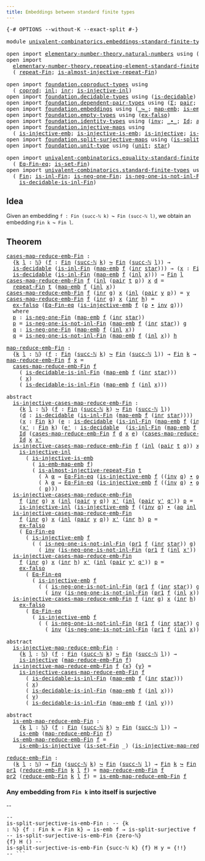 ```yaml
---
title: Embeddings between standard finite types
---
```


<pre class="Agda"><a id="66" class="Symbol">{-#</a> <a id="70" class="Keyword">OPTIONS</a> <a id="78" class="Pragma">--without-K</a> <a id="90" class="Pragma">--exact-split</a> <a id="104" class="Symbol">#-}</a>

<a id="109" class="Keyword">module</a> <a id="116" href="univalent-combinatorics.embeddings-standard-finite-types.html" class="Module">univalent-combinatorics.embeddings-standard-finite-types</a> <a id="173" class="Keyword">where</a>

<a id="180" class="Keyword">open</a> <a id="185" class="Keyword">import</a> <a id="192" href="elementary-number-theory.natural-numbers.html" class="Module">elementary-number-theory.natural-numbers</a> <a id="233" class="Keyword">using</a> <a id="239" class="Symbol">(</a><a id="240" href="elementary-number-theory.natural-numbers.html#1444" class="Datatype">ℕ</a><a id="241" class="Symbol">;</a> <a id="243" href="elementary-number-theory.natural-numbers.html#1465" class="InductiveConstructor">zero-ℕ</a><a id="249" class="Symbol">;</a> <a id="251" href="elementary-number-theory.natural-numbers.html#1478" class="InductiveConstructor">succ-ℕ</a><a id="257" class="Symbol">)</a>
<a id="259" class="Keyword">open</a> <a id="264" class="Keyword">import</a>
  <a id="273" href="elementary-number-theory.repeating-element-standard-finite-type.html" class="Module">elementary-number-theory.repeating-element-standard-finite-type</a> <a id="337" class="Keyword">using</a>
  <a id="345" class="Symbol">(</a> <a id="347" href="elementary-number-theory.repeating-element-standard-finite-type.html#721" class="Function">repeat-Fin</a><a id="357" class="Symbol">;</a> <a id="359" href="elementary-number-theory.repeating-element-standard-finite-type.html#1006" class="Function">is-almost-injective-repeat-Fin</a><a id="389" class="Symbol">)</a>

<a id="392" class="Keyword">open</a> <a id="397" class="Keyword">import</a> <a id="404" href="foundation.coproduct-types.html" class="Module">foundation.coproduct-types</a> <a id="431" class="Keyword">using</a>
  <a id="439" class="Symbol">(</a> <a id="441" href="foundation.coproduct-types.html#1168" class="Datatype">coprod</a><a id="447" class="Symbol">;</a> <a id="449" href="foundation.coproduct-types.html#1239" class="InductiveConstructor">inl</a><a id="452" class="Symbol">;</a> <a id="454" href="foundation.coproduct-types.html#1262" class="InductiveConstructor">inr</a><a id="457" class="Symbol">;</a> <a id="459" href="foundation.coproduct-types.html#2413" class="Function">is-injective-inl</a><a id="475" class="Symbol">)</a>
<a id="477" class="Keyword">open</a> <a id="482" class="Keyword">import</a> <a id="489" href="foundation.decidable-types.html" class="Module">foundation.decidable-types</a> <a id="516" class="Keyword">using</a> <a id="522" class="Symbol">(</a><a id="523" href="foundation.decidable-types.html#1905" class="Function">is-decidable</a><a id="535" class="Symbol">)</a>
<a id="537" class="Keyword">open</a> <a id="542" class="Keyword">import</a> <a id="549" href="foundation.dependent-pair-types.html" class="Module">foundation.dependent-pair-types</a> <a id="581" class="Keyword">using</a> <a id="587" class="Symbol">(</a><a id="588" href="foundation-core.dependent-pair-types.html#502" class="Record">Σ</a><a id="589" class="Symbol">;</a> <a id="591" href="foundation-core.dependent-pair-types.html#575" class="InductiveConstructor">pair</a><a id="595" class="Symbol">;</a> <a id="597" href="foundation-core.dependent-pair-types.html#592" class="Field">pr1</a><a id="600" class="Symbol">;</a> <a id="602" href="foundation-core.dependent-pair-types.html#604" class="Field">pr2</a><a id="605" class="Symbol">)</a>
<a id="607" class="Keyword">open</a> <a id="612" class="Keyword">import</a> <a id="619" href="foundation.embeddings.html" class="Module">foundation.embeddings</a> <a id="641" class="Keyword">using</a> <a id="647" class="Symbol">(</a><a id="648" href="foundation-core.embeddings.html#1062" class="Function Operator">_↪_</a><a id="651" class="Symbol">;</a> <a id="653" href="foundation-core.embeddings.html#1205" class="Function">map-emb</a><a id="660" class="Symbol">;</a> <a id="662" href="foundation-core.embeddings.html#1252" class="Function">is-emb-map-emb</a><a id="676" class="Symbol">;</a> <a id="678" href="foundation-core.embeddings.html#980" class="Function">is-emb</a><a id="684" class="Symbol">)</a>
<a id="686" class="Keyword">open</a> <a id="691" class="Keyword">import</a> <a id="698" href="foundation.empty-types.html" class="Module">foundation.empty-types</a> <a id="721" class="Keyword">using</a> <a id="727" class="Symbol">(</a><a id="728" href="foundation-core.empty-types.html#1147" class="Function">ex-falso</a><a id="736" class="Symbol">)</a>
<a id="738" class="Keyword">open</a> <a id="743" class="Keyword">import</a> <a id="750" href="foundation.identity-types.html" class="Module">foundation.identity-types</a> <a id="776" class="Keyword">using</a> <a id="782" class="Symbol">(</a><a id="783" href="foundation-core.identity-types.html#1552" class="Function">inv</a><a id="786" class="Symbol">;</a> <a id="788" href="foundation-core.identity-types.html#1239" class="Function Operator">_∙_</a><a id="791" class="Symbol">;</a> <a id="793" href="foundation-core.identity-types.html#641" class="Datatype">Id</a><a id="795" class="Symbol">;</a> <a id="797" href="foundation-core.identity-types.html#2853" class="Function">ap</a><a id="799" class="Symbol">)</a>
<a id="801" class="Keyword">open</a> <a id="806" class="Keyword">import</a> <a id="813" href="foundation.injective-maps.html" class="Module">foundation.injective-maps</a> <a id="839" class="Keyword">using</a>
  <a id="847" class="Symbol">(</a> <a id="849" href="foundation.injective-maps.html#3787" class="Function">is-injective-emb</a><a id="865" class="Symbol">;</a> <a id="867" href="foundation.injective-maps.html#3649" class="Function">is-injective-is-emb</a><a id="886" class="Symbol">;</a> <a id="888" href="foundation.injective-maps.html#1295" class="Function">is-injective</a><a id="900" class="Symbol">;</a> <a id="902" href="foundation.injective-maps.html#4595" class="Function">is-emb-is-injective</a><a id="921" class="Symbol">)</a>
<a id="923" class="Keyword">open</a> <a id="928" class="Keyword">import</a> <a id="935" href="foundation.split-surjective-maps.html" class="Module">foundation.split-surjective-maps</a> <a id="968" class="Keyword">using</a> <a id="974" class="Symbol">(</a><a id="975" href="foundation.split-surjective-maps.html#795" class="Function">is-split-surjective</a><a id="994" class="Symbol">)</a>
<a id="996" class="Keyword">open</a> <a id="1001" class="Keyword">import</a> <a id="1008" href="foundation.unit-type.html" class="Module">foundation.unit-type</a> <a id="1029" class="Keyword">using</a> <a id="1035" class="Symbol">(</a><a id="1036" href="foundation.unit-type.html#975" class="Datatype">unit</a><a id="1040" class="Symbol">;</a> <a id="1042" href="foundation.unit-type.html#999" class="InductiveConstructor">star</a><a id="1046" class="Symbol">)</a>

<a id="1049" class="Keyword">open</a> <a id="1054" class="Keyword">import</a> <a id="1061" href="univalent-combinatorics.equality-standard-finite-types.html" class="Module">univalent-combinatorics.equality-standard-finite-types</a> <a id="1116" class="Keyword">using</a>
  <a id="1124" class="Symbol">(</a> <a id="1126" href="univalent-combinatorics.equality-standard-finite-types.html#2167" class="Function">Eq-Fin-eq</a><a id="1135" class="Symbol">;</a> <a id="1137" href="univalent-combinatorics.equality-standard-finite-types.html#3536" class="Function">is-set-Fin</a><a id="1147" class="Symbol">)</a>
<a id="1149" class="Keyword">open</a> <a id="1154" class="Keyword">import</a> <a id="1161" href="univalent-combinatorics.standard-finite-types.html" class="Module">univalent-combinatorics.standard-finite-types</a> <a id="1207" class="Keyword">using</a>
  <a id="1215" class="Symbol">(</a> <a id="1217" href="univalent-combinatorics.standard-finite-types.html#2085" class="Function">Fin</a><a id="1220" class="Symbol">;</a> <a id="1222" href="univalent-combinatorics.standard-finite-types.html#2622" class="Function">is-inl-Fin</a><a id="1232" class="Symbol">;</a> <a id="1234" href="univalent-combinatorics.standard-finite-types.html#2416" class="Function">is-neg-one-Fin</a><a id="1248" class="Symbol">;</a> <a id="1250" href="univalent-combinatorics.standard-finite-types.html#2722" class="Function">is-neg-one-is-not-inl-Fin</a><a id="1275" class="Symbol">;</a>
    <a id="1281" href="univalent-combinatorics.standard-finite-types.html#3332" class="Function">is-decidable-is-inl-Fin</a><a id="1304" class="Symbol">)</a>
</pre>
## Idea

Given an embedding `f : Fin (succ-ℕ k) ↪ Fin (succ-ℕ l)`, we obtain an embedding `Fin k ↪ Fin l`.

## Theorem

<pre class="Agda"><a id="cases-map-reduce-emb-Fin"></a><a id="1439" href="univalent-combinatorics.embeddings-standard-finite-types.html#1439" class="Function">cases-map-reduce-emb-Fin</a> <a id="1464" class="Symbol">:</a>
  <a id="1468" class="Symbol">{</a><a id="1469" href="univalent-combinatorics.embeddings-standard-finite-types.html#1469" class="Bound">k</a> <a id="1471" href="univalent-combinatorics.embeddings-standard-finite-types.html#1471" class="Bound">l</a> <a id="1473" class="Symbol">:</a> <a id="1475" href="elementary-number-theory.natural-numbers.html#1444" class="Datatype">ℕ</a><a id="1476" class="Symbol">}</a> <a id="1478" class="Symbol">(</a><a id="1479" href="univalent-combinatorics.embeddings-standard-finite-types.html#1479" class="Bound">f</a> <a id="1481" class="Symbol">:</a> <a id="1483" href="univalent-combinatorics.standard-finite-types.html#2085" class="Function">Fin</a> <a id="1487" class="Symbol">(</a><a id="1488" href="elementary-number-theory.natural-numbers.html#1478" class="InductiveConstructor">succ-ℕ</a> <a id="1495" href="univalent-combinatorics.embeddings-standard-finite-types.html#1469" class="Bound">k</a><a id="1496" class="Symbol">)</a> <a id="1498" href="foundation-core.embeddings.html#1062" class="Function Operator">↪</a> <a id="1500" href="univalent-combinatorics.standard-finite-types.html#2085" class="Function">Fin</a> <a id="1504" class="Symbol">(</a><a id="1505" href="elementary-number-theory.natural-numbers.html#1478" class="InductiveConstructor">succ-ℕ</a> <a id="1512" href="univalent-combinatorics.embeddings-standard-finite-types.html#1471" class="Bound">l</a><a id="1513" class="Symbol">))</a> <a id="1516" class="Symbol">→</a>
  <a id="1520" href="foundation.decidable-types.html#1905" class="Function">is-decidable</a> <a id="1533" class="Symbol">(</a><a id="1534" href="univalent-combinatorics.standard-finite-types.html#2622" class="Function">is-inl-Fin</a> <a id="1545" class="Symbol">(</a><a id="1546" href="foundation-core.embeddings.html#1205" class="Function">map-emb</a> <a id="1554" href="univalent-combinatorics.embeddings-standard-finite-types.html#1479" class="Bound">f</a> <a id="1556" class="Symbol">(</a><a id="1557" href="foundation.coproduct-types.html#1262" class="InductiveConstructor">inr</a> <a id="1561" href="foundation.unit-type.html#999" class="InductiveConstructor">star</a><a id="1565" class="Symbol">)))</a> <a id="1569" class="Symbol">→</a> <a id="1571" class="Symbol">(</a><a id="1572" href="univalent-combinatorics.embeddings-standard-finite-types.html#1572" class="Bound">x</a> <a id="1574" class="Symbol">:</a> <a id="1576" href="univalent-combinatorics.standard-finite-types.html#2085" class="Function">Fin</a> <a id="1580" href="univalent-combinatorics.embeddings-standard-finite-types.html#1469" class="Bound">k</a><a id="1581" class="Symbol">)</a> <a id="1583" class="Symbol">→</a>
  <a id="1587" href="foundation.decidable-types.html#1905" class="Function">is-decidable</a> <a id="1600" class="Symbol">(</a><a id="1601" href="univalent-combinatorics.standard-finite-types.html#2622" class="Function">is-inl-Fin</a> <a id="1612" class="Symbol">(</a><a id="1613" href="foundation-core.embeddings.html#1205" class="Function">map-emb</a> <a id="1621" href="univalent-combinatorics.embeddings-standard-finite-types.html#1479" class="Bound">f</a> <a id="1623" class="Symbol">(</a><a id="1624" href="foundation.coproduct-types.html#1239" class="InductiveConstructor">inl</a> <a id="1628" href="univalent-combinatorics.embeddings-standard-finite-types.html#1572" class="Bound">x</a><a id="1629" class="Symbol">)))</a> <a id="1633" class="Symbol">→</a> <a id="1635" href="univalent-combinatorics.standard-finite-types.html#2085" class="Function">Fin</a> <a id="1639" href="univalent-combinatorics.embeddings-standard-finite-types.html#1471" class="Bound">l</a>
<a id="1641" href="univalent-combinatorics.embeddings-standard-finite-types.html#1439" class="Function">cases-map-reduce-emb-Fin</a> <a id="1666" href="univalent-combinatorics.embeddings-standard-finite-types.html#1666" class="Bound">f</a> <a id="1668" class="Symbol">(</a><a id="1669" href="foundation.coproduct-types.html#1239" class="InductiveConstructor">inl</a> <a id="1673" class="Symbol">(</a><a id="1674" href="foundation-core.dependent-pair-types.html#575" class="InductiveConstructor">pair</a> <a id="1679" href="univalent-combinatorics.embeddings-standard-finite-types.html#1679" class="Bound">t</a> <a id="1681" href="univalent-combinatorics.embeddings-standard-finite-types.html#1681" class="Bound">p</a><a id="1682" class="Symbol">))</a> <a id="1685" href="univalent-combinatorics.embeddings-standard-finite-types.html#1685" class="Bound">x</a> <a id="1687" href="univalent-combinatorics.embeddings-standard-finite-types.html#1687" class="Bound">d</a> <a id="1689" class="Symbol">=</a>
  <a id="1693" href="elementary-number-theory.repeating-element-standard-finite-type.html#721" class="Function">repeat-Fin</a> <a id="1704" href="univalent-combinatorics.embeddings-standard-finite-types.html#1679" class="Bound">t</a> <a id="1706" class="Symbol">(</a><a id="1707" href="foundation-core.embeddings.html#1205" class="Function">map-emb</a> <a id="1715" href="univalent-combinatorics.embeddings-standard-finite-types.html#1666" class="Bound">f</a> <a id="1717" class="Symbol">(</a><a id="1718" href="foundation.coproduct-types.html#1239" class="InductiveConstructor">inl</a> <a id="1722" href="univalent-combinatorics.embeddings-standard-finite-types.html#1685" class="Bound">x</a><a id="1723" class="Symbol">))</a>
<a id="1726" href="univalent-combinatorics.embeddings-standard-finite-types.html#1439" class="Function">cases-map-reduce-emb-Fin</a> <a id="1751" href="univalent-combinatorics.embeddings-standard-finite-types.html#1751" class="Bound">f</a> <a id="1753" class="Symbol">(</a><a id="1754" href="foundation.coproduct-types.html#1262" class="InductiveConstructor">inr</a> <a id="1758" href="univalent-combinatorics.embeddings-standard-finite-types.html#1758" class="Bound">g</a><a id="1759" class="Symbol">)</a> <a id="1761" href="univalent-combinatorics.embeddings-standard-finite-types.html#1761" class="Bound">x</a> <a id="1763" class="Symbol">(</a><a id="1764" href="foundation.coproduct-types.html#1239" class="InductiveConstructor">inl</a> <a id="1768" class="Symbol">(</a><a id="1769" href="foundation-core.dependent-pair-types.html#575" class="InductiveConstructor">pair</a> <a id="1774" href="univalent-combinatorics.embeddings-standard-finite-types.html#1774" class="Bound">y</a> <a id="1776" href="univalent-combinatorics.embeddings-standard-finite-types.html#1776" class="Bound">p</a><a id="1777" class="Symbol">))</a> <a id="1780" class="Symbol">=</a> <a id="1782" href="univalent-combinatorics.embeddings-standard-finite-types.html#1774" class="Bound">y</a>
<a id="1784" href="univalent-combinatorics.embeddings-standard-finite-types.html#1439" class="Function">cases-map-reduce-emb-Fin</a> <a id="1809" href="univalent-combinatorics.embeddings-standard-finite-types.html#1809" class="Bound">f</a> <a id="1811" class="Symbol">(</a><a id="1812" href="foundation.coproduct-types.html#1262" class="InductiveConstructor">inr</a> <a id="1816" href="univalent-combinatorics.embeddings-standard-finite-types.html#1816" class="Bound">g</a><a id="1817" class="Symbol">)</a> <a id="1819" href="univalent-combinatorics.embeddings-standard-finite-types.html#1819" class="Bound">x</a> <a id="1821" class="Symbol">(</a><a id="1822" href="foundation.coproduct-types.html#1262" class="InductiveConstructor">inr</a> <a id="1826" href="univalent-combinatorics.embeddings-standard-finite-types.html#1826" class="Bound">h</a><a id="1827" class="Symbol">)</a> <a id="1829" class="Symbol">=</a>
  <a id="1833" href="foundation-core.empty-types.html#1147" class="Function">ex-falso</a> <a id="1842" class="Symbol">(</a><a id="1843" href="univalent-combinatorics.equality-standard-finite-types.html#2167" class="Function">Eq-Fin-eq</a> <a id="1853" class="Symbol">(</a><a id="1854" href="foundation.injective-maps.html#3787" class="Function">is-injective-emb</a> <a id="1871" href="univalent-combinatorics.embeddings-standard-finite-types.html#1809" class="Bound">f</a> <a id="1873" class="Symbol">(</a><a id="1874" href="univalent-combinatorics.embeddings-standard-finite-types.html#1897" class="Function">p</a> <a id="1876" href="foundation-core.identity-types.html#1239" class="Function Operator">∙</a> <a id="1878" href="foundation-core.identity-types.html#1552" class="Function">inv</a> <a id="1882" href="univalent-combinatorics.embeddings-standard-finite-types.html#1998" class="Function">q</a><a id="1883" class="Symbol">)))</a>
  <a id="1889" class="Keyword">where</a>
  <a id="1897" href="univalent-combinatorics.embeddings-standard-finite-types.html#1897" class="Function">p</a> <a id="1899" class="Symbol">:</a> <a id="1901" href="univalent-combinatorics.standard-finite-types.html#2416" class="Function">is-neg-one-Fin</a> <a id="1916" class="Symbol">(</a><a id="1917" href="foundation-core.embeddings.html#1205" class="Function">map-emb</a> <a id="1925" href="univalent-combinatorics.embeddings-standard-finite-types.html#1809" class="Bound">f</a> <a id="1927" class="Symbol">(</a><a id="1928" href="foundation.coproduct-types.html#1262" class="InductiveConstructor">inr</a> <a id="1932" href="foundation.unit-type.html#999" class="InductiveConstructor">star</a><a id="1936" class="Symbol">))</a>
  <a id="1941" href="univalent-combinatorics.embeddings-standard-finite-types.html#1897" class="Function">p</a> <a id="1943" class="Symbol">=</a> <a id="1945" href="univalent-combinatorics.standard-finite-types.html#2722" class="Function">is-neg-one-is-not-inl-Fin</a> <a id="1971" class="Symbol">(</a><a id="1972" href="foundation-core.embeddings.html#1205" class="Function">map-emb</a> <a id="1980" href="univalent-combinatorics.embeddings-standard-finite-types.html#1809" class="Bound">f</a> <a id="1982" class="Symbol">(</a><a id="1983" href="foundation.coproduct-types.html#1262" class="InductiveConstructor">inr</a> <a id="1987" href="foundation.unit-type.html#999" class="InductiveConstructor">star</a><a id="1991" class="Symbol">))</a> <a id="1994" href="univalent-combinatorics.embeddings-standard-finite-types.html#1816" class="Bound">g</a>
  <a id="1998" href="univalent-combinatorics.embeddings-standard-finite-types.html#1998" class="Function">q</a> <a id="2000" class="Symbol">:</a> <a id="2002" href="univalent-combinatorics.standard-finite-types.html#2416" class="Function">is-neg-one-Fin</a> <a id="2017" class="Symbol">(</a><a id="2018" href="foundation-core.embeddings.html#1205" class="Function">map-emb</a> <a id="2026" href="univalent-combinatorics.embeddings-standard-finite-types.html#1809" class="Bound">f</a> <a id="2028" class="Symbol">(</a><a id="2029" href="foundation.coproduct-types.html#1239" class="InductiveConstructor">inl</a> <a id="2033" href="univalent-combinatorics.embeddings-standard-finite-types.html#1819" class="Bound">x</a><a id="2034" class="Symbol">))</a>
  <a id="2039" href="univalent-combinatorics.embeddings-standard-finite-types.html#1998" class="Function">q</a> <a id="2041" class="Symbol">=</a> <a id="2043" href="univalent-combinatorics.standard-finite-types.html#2722" class="Function">is-neg-one-is-not-inl-Fin</a> <a id="2069" class="Symbol">(</a><a id="2070" href="foundation-core.embeddings.html#1205" class="Function">map-emb</a> <a id="2078" href="univalent-combinatorics.embeddings-standard-finite-types.html#1809" class="Bound">f</a> <a id="2080" class="Symbol">(</a><a id="2081" href="foundation.coproduct-types.html#1239" class="InductiveConstructor">inl</a> <a id="2085" href="univalent-combinatorics.embeddings-standard-finite-types.html#1819" class="Bound">x</a><a id="2086" class="Symbol">))</a> <a id="2089" href="univalent-combinatorics.embeddings-standard-finite-types.html#1826" class="Bound">h</a>

<a id="map-reduce-emb-Fin"></a><a id="2092" href="univalent-combinatorics.embeddings-standard-finite-types.html#2092" class="Function">map-reduce-emb-Fin</a> <a id="2111" class="Symbol">:</a>
  <a id="2115" class="Symbol">{</a><a id="2116" href="univalent-combinatorics.embeddings-standard-finite-types.html#2116" class="Bound">k</a> <a id="2118" href="univalent-combinatorics.embeddings-standard-finite-types.html#2118" class="Bound">l</a> <a id="2120" class="Symbol">:</a> <a id="2122" href="elementary-number-theory.natural-numbers.html#1444" class="Datatype">ℕ</a><a id="2123" class="Symbol">}</a> <a id="2125" class="Symbol">(</a><a id="2126" href="univalent-combinatorics.embeddings-standard-finite-types.html#2126" class="Bound">f</a> <a id="2128" class="Symbol">:</a> <a id="2130" href="univalent-combinatorics.standard-finite-types.html#2085" class="Function">Fin</a> <a id="2134" class="Symbol">(</a><a id="2135" href="elementary-number-theory.natural-numbers.html#1478" class="InductiveConstructor">succ-ℕ</a> <a id="2142" href="univalent-combinatorics.embeddings-standard-finite-types.html#2116" class="Bound">k</a><a id="2143" class="Symbol">)</a> <a id="2145" href="foundation-core.embeddings.html#1062" class="Function Operator">↪</a> <a id="2147" href="univalent-combinatorics.standard-finite-types.html#2085" class="Function">Fin</a> <a id="2151" class="Symbol">(</a><a id="2152" href="elementary-number-theory.natural-numbers.html#1478" class="InductiveConstructor">succ-ℕ</a> <a id="2159" href="univalent-combinatorics.embeddings-standard-finite-types.html#2118" class="Bound">l</a><a id="2160" class="Symbol">))</a> <a id="2163" class="Symbol">→</a> <a id="2165" href="univalent-combinatorics.standard-finite-types.html#2085" class="Function">Fin</a> <a id="2169" href="univalent-combinatorics.embeddings-standard-finite-types.html#2116" class="Bound">k</a> <a id="2171" class="Symbol">→</a> <a id="2173" href="univalent-combinatorics.standard-finite-types.html#2085" class="Function">Fin</a> <a id="2177" href="univalent-combinatorics.embeddings-standard-finite-types.html#2118" class="Bound">l</a>
<a id="2179" href="univalent-combinatorics.embeddings-standard-finite-types.html#2092" class="Function">map-reduce-emb-Fin</a> <a id="2198" href="univalent-combinatorics.embeddings-standard-finite-types.html#2198" class="Bound">f</a> <a id="2200" href="univalent-combinatorics.embeddings-standard-finite-types.html#2200" class="Bound">x</a> <a id="2202" class="Symbol">=</a>
  <a id="2206" href="univalent-combinatorics.embeddings-standard-finite-types.html#1439" class="Function">cases-map-reduce-emb-Fin</a> <a id="2231" href="univalent-combinatorics.embeddings-standard-finite-types.html#2198" class="Bound">f</a>
    <a id="2237" class="Symbol">(</a> <a id="2239" href="univalent-combinatorics.standard-finite-types.html#3332" class="Function">is-decidable-is-inl-Fin</a> <a id="2263" class="Symbol">(</a><a id="2264" href="foundation-core.embeddings.html#1205" class="Function">map-emb</a> <a id="2272" href="univalent-combinatorics.embeddings-standard-finite-types.html#2198" class="Bound">f</a> <a id="2274" class="Symbol">(</a><a id="2275" href="foundation.coproduct-types.html#1262" class="InductiveConstructor">inr</a> <a id="2279" href="foundation.unit-type.html#999" class="InductiveConstructor">star</a><a id="2283" class="Symbol">)))</a>
    <a id="2291" class="Symbol">(</a> <a id="2293" href="univalent-combinatorics.embeddings-standard-finite-types.html#2200" class="Bound">x</a><a id="2294" class="Symbol">)</a>
    <a id="2300" class="Symbol">(</a> <a id="2302" href="univalent-combinatorics.standard-finite-types.html#3332" class="Function">is-decidable-is-inl-Fin</a> <a id="2326" class="Symbol">(</a><a id="2327" href="foundation-core.embeddings.html#1205" class="Function">map-emb</a> <a id="2335" href="univalent-combinatorics.embeddings-standard-finite-types.html#2198" class="Bound">f</a> <a id="2337" class="Symbol">(</a><a id="2338" href="foundation.coproduct-types.html#1239" class="InductiveConstructor">inl</a> <a id="2342" href="univalent-combinatorics.embeddings-standard-finite-types.html#2200" class="Bound">x</a><a id="2343" class="Symbol">)))</a>

<a id="2348" class="Keyword">abstract</a>
  <a id="is-injective-cases-map-reduce-emb-Fin"></a><a id="2359" href="univalent-combinatorics.embeddings-standard-finite-types.html#2359" class="Function">is-injective-cases-map-reduce-emb-Fin</a> <a id="2397" class="Symbol">:</a>
    <a id="2403" class="Symbol">{</a><a id="2404" href="univalent-combinatorics.embeddings-standard-finite-types.html#2404" class="Bound">k</a> <a id="2406" href="univalent-combinatorics.embeddings-standard-finite-types.html#2406" class="Bound">l</a> <a id="2408" class="Symbol">:</a> <a id="2410" href="elementary-number-theory.natural-numbers.html#1444" class="Datatype">ℕ</a><a id="2411" class="Symbol">}</a> <a id="2413" class="Symbol">(</a><a id="2414" href="univalent-combinatorics.embeddings-standard-finite-types.html#2414" class="Bound">f</a> <a id="2416" class="Symbol">:</a> <a id="2418" href="univalent-combinatorics.standard-finite-types.html#2085" class="Function">Fin</a> <a id="2422" class="Symbol">(</a><a id="2423" href="elementary-number-theory.natural-numbers.html#1478" class="InductiveConstructor">succ-ℕ</a> <a id="2430" href="univalent-combinatorics.embeddings-standard-finite-types.html#2404" class="Bound">k</a><a id="2431" class="Symbol">)</a> <a id="2433" href="foundation-core.embeddings.html#1062" class="Function Operator">↪</a> <a id="2435" href="univalent-combinatorics.standard-finite-types.html#2085" class="Function">Fin</a> <a id="2439" class="Symbol">(</a><a id="2440" href="elementary-number-theory.natural-numbers.html#1478" class="InductiveConstructor">succ-ℕ</a> <a id="2447" href="univalent-combinatorics.embeddings-standard-finite-types.html#2406" class="Bound">l</a><a id="2448" class="Symbol">))</a>
    <a id="2455" class="Symbol">(</a><a id="2456" href="univalent-combinatorics.embeddings-standard-finite-types.html#2456" class="Bound">d</a> <a id="2458" class="Symbol">:</a> <a id="2460" href="foundation.decidable-types.html#1905" class="Function">is-decidable</a> <a id="2473" class="Symbol">(</a><a id="2474" href="univalent-combinatorics.standard-finite-types.html#2622" class="Function">is-inl-Fin</a> <a id="2485" class="Symbol">(</a><a id="2486" href="foundation-core.embeddings.html#1205" class="Function">map-emb</a> <a id="2494" href="univalent-combinatorics.embeddings-standard-finite-types.html#2414" class="Bound">f</a> <a id="2496" class="Symbol">(</a><a id="2497" href="foundation.coproduct-types.html#1262" class="InductiveConstructor">inr</a> <a id="2501" href="foundation.unit-type.html#999" class="InductiveConstructor">star</a><a id="2505" class="Symbol">))))</a>
    <a id="2514" class="Symbol">(</a><a id="2515" href="univalent-combinatorics.embeddings-standard-finite-types.html#2515" class="Bound">x</a> <a id="2517" class="Symbol">:</a> <a id="2519" href="univalent-combinatorics.standard-finite-types.html#2085" class="Function">Fin</a> <a id="2523" href="univalent-combinatorics.embeddings-standard-finite-types.html#2404" class="Bound">k</a><a id="2524" class="Symbol">)</a> <a id="2526" class="Symbol">(</a><a id="2527" href="univalent-combinatorics.embeddings-standard-finite-types.html#2527" class="Bound">e</a> <a id="2529" class="Symbol">:</a> <a id="2531" href="foundation.decidable-types.html#1905" class="Function">is-decidable</a> <a id="2544" class="Symbol">(</a><a id="2545" href="univalent-combinatorics.standard-finite-types.html#2622" class="Function">is-inl-Fin</a> <a id="2556" class="Symbol">(</a><a id="2557" href="foundation-core.embeddings.html#1205" class="Function">map-emb</a> <a id="2565" href="univalent-combinatorics.embeddings-standard-finite-types.html#2414" class="Bound">f</a> <a id="2567" class="Symbol">(</a><a id="2568" href="foundation.coproduct-types.html#1239" class="InductiveConstructor">inl</a> <a id="2572" href="univalent-combinatorics.embeddings-standard-finite-types.html#2515" class="Bound">x</a><a id="2573" class="Symbol">))))</a>
    <a id="2582" class="Symbol">(</a><a id="2583" href="univalent-combinatorics.embeddings-standard-finite-types.html#2583" class="Bound">x&#39;</a> <a id="2586" class="Symbol">:</a> <a id="2588" href="univalent-combinatorics.standard-finite-types.html#2085" class="Function">Fin</a> <a id="2592" href="univalent-combinatorics.embeddings-standard-finite-types.html#2404" class="Bound">k</a><a id="2593" class="Symbol">)</a> <a id="2595" class="Symbol">(</a><a id="2596" href="univalent-combinatorics.embeddings-standard-finite-types.html#2596" class="Bound">e&#39;</a> <a id="2599" class="Symbol">:</a> <a id="2601" href="foundation.decidable-types.html#1905" class="Function">is-decidable</a>  <a id="2615" class="Symbol">(</a><a id="2616" href="univalent-combinatorics.standard-finite-types.html#2622" class="Function">is-inl-Fin</a> <a id="2627" class="Symbol">(</a><a id="2628" href="foundation-core.embeddings.html#1205" class="Function">map-emb</a> <a id="2636" href="univalent-combinatorics.embeddings-standard-finite-types.html#2414" class="Bound">f</a> <a id="2638" class="Symbol">(</a><a id="2639" href="foundation.coproduct-types.html#1239" class="InductiveConstructor">inl</a> <a id="2643" href="univalent-combinatorics.embeddings-standard-finite-types.html#2583" class="Bound">x&#39;</a><a id="2645" class="Symbol">))))</a> <a id="2650" class="Symbol">→</a>
    <a id="2656" href="foundation-core.identity-types.html#641" class="Datatype">Id</a> <a id="2659" class="Symbol">(</a><a id="2660" href="univalent-combinatorics.embeddings-standard-finite-types.html#1439" class="Function">cases-map-reduce-emb-Fin</a> <a id="2685" href="univalent-combinatorics.embeddings-standard-finite-types.html#2414" class="Bound">f</a> <a id="2687" href="univalent-combinatorics.embeddings-standard-finite-types.html#2456" class="Bound">d</a> <a id="2689" href="univalent-combinatorics.embeddings-standard-finite-types.html#2515" class="Bound">x</a> <a id="2691" href="univalent-combinatorics.embeddings-standard-finite-types.html#2527" class="Bound">e</a><a id="2692" class="Symbol">)</a> <a id="2694" class="Symbol">(</a><a id="2695" href="univalent-combinatorics.embeddings-standard-finite-types.html#1439" class="Function">cases-map-reduce-emb-Fin</a> <a id="2720" href="univalent-combinatorics.embeddings-standard-finite-types.html#2414" class="Bound">f</a> <a id="2722" href="univalent-combinatorics.embeddings-standard-finite-types.html#2456" class="Bound">d</a> <a id="2724" href="univalent-combinatorics.embeddings-standard-finite-types.html#2583" class="Bound">x&#39;</a> <a id="2727" href="univalent-combinatorics.embeddings-standard-finite-types.html#2596" class="Bound">e&#39;</a><a id="2729" class="Symbol">)</a> <a id="2731" class="Symbol">→</a>
    <a id="2737" href="foundation-core.identity-types.html#641" class="Datatype">Id</a> <a id="2740" href="univalent-combinatorics.embeddings-standard-finite-types.html#2515" class="Bound">x</a> <a id="2742" href="univalent-combinatorics.embeddings-standard-finite-types.html#2583" class="Bound">x&#39;</a>
  <a id="2747" href="univalent-combinatorics.embeddings-standard-finite-types.html#2359" class="Function">is-injective-cases-map-reduce-emb-Fin</a> <a id="2785" href="univalent-combinatorics.embeddings-standard-finite-types.html#2785" class="Bound">f</a> <a id="2787" class="Symbol">(</a><a id="2788" href="foundation.coproduct-types.html#1239" class="InductiveConstructor">inl</a> <a id="2792" class="Symbol">(</a><a id="2793" href="foundation-core.dependent-pair-types.html#575" class="InductiveConstructor">pair</a> <a id="2798" href="univalent-combinatorics.embeddings-standard-finite-types.html#2798" class="Bound">t</a> <a id="2800" href="univalent-combinatorics.embeddings-standard-finite-types.html#2800" class="Bound">q</a><a id="2801" class="Symbol">))</a> <a id="2804" href="univalent-combinatorics.embeddings-standard-finite-types.html#2804" class="Bound">x</a> <a id="2806" href="univalent-combinatorics.embeddings-standard-finite-types.html#2806" class="Bound">e</a> <a id="2808" href="univalent-combinatorics.embeddings-standard-finite-types.html#2808" class="Bound">x&#39;</a> <a id="2811" href="univalent-combinatorics.embeddings-standard-finite-types.html#2811" class="Bound">e&#39;</a> <a id="2814" href="univalent-combinatorics.embeddings-standard-finite-types.html#2814" class="Bound">p</a> <a id="2816" class="Symbol">=</a>
    <a id="2822" href="foundation.coproduct-types.html#2413" class="Function">is-injective-inl</a>
      <a id="2845" class="Symbol">(</a> <a id="2847" href="foundation.injective-maps.html#3649" class="Function">is-injective-is-emb</a>
        <a id="2875" class="Symbol">(</a> <a id="2877" href="foundation-core.embeddings.html#1252" class="Function">is-emb-map-emb</a> <a id="2892" href="univalent-combinatorics.embeddings-standard-finite-types.html#2785" class="Bound">f</a><a id="2893" class="Symbol">)</a>
        <a id="2903" class="Symbol">(</a> <a id="2905" href="elementary-number-theory.repeating-element-standard-finite-type.html#1006" class="Function">is-almost-injective-repeat-Fin</a> <a id="2936" href="univalent-combinatorics.embeddings-standard-finite-types.html#2798" class="Bound">t</a>
          <a id="2948" class="Symbol">(</a> <a id="2950" class="Symbol">λ</a> <a id="2952" href="univalent-combinatorics.embeddings-standard-finite-types.html#2952" class="Bound">α</a> <a id="2954" class="Symbol">→</a> <a id="2956" href="univalent-combinatorics.equality-standard-finite-types.html#2167" class="Function">Eq-Fin-eq</a> <a id="2966" class="Symbol">(</a><a id="2967" href="foundation.injective-maps.html#3787" class="Function">is-injective-emb</a> <a id="2984" href="univalent-combinatorics.embeddings-standard-finite-types.html#2785" class="Bound">f</a> <a id="2986" class="Symbol">((</a><a id="2988" href="foundation-core.identity-types.html#1552" class="Function">inv</a> <a id="2992" href="univalent-combinatorics.embeddings-standard-finite-types.html#2800" class="Bound">q</a><a id="2993" class="Symbol">)</a> <a id="2995" href="foundation-core.identity-types.html#1239" class="Function Operator">∙</a> <a id="2997" href="univalent-combinatorics.embeddings-standard-finite-types.html#2952" class="Bound">α</a><a id="2998" class="Symbol">)))</a>
          <a id="3012" class="Symbol">(</a> <a id="3014" class="Symbol">λ</a> <a id="3016" href="univalent-combinatorics.embeddings-standard-finite-types.html#3016" class="Bound">α</a> <a id="3018" class="Symbol">→</a> <a id="3020" href="univalent-combinatorics.equality-standard-finite-types.html#2167" class="Function">Eq-Fin-eq</a> <a id="3030" class="Symbol">(</a><a id="3031" href="foundation.injective-maps.html#3787" class="Function">is-injective-emb</a> <a id="3048" href="univalent-combinatorics.embeddings-standard-finite-types.html#2785" class="Bound">f</a> <a id="3050" class="Symbol">((</a><a id="3052" href="foundation-core.identity-types.html#1552" class="Function">inv</a> <a id="3056" href="univalent-combinatorics.embeddings-standard-finite-types.html#2800" class="Bound">q</a><a id="3057" class="Symbol">)</a> <a id="3059" href="foundation-core.identity-types.html#1239" class="Function Operator">∙</a> <a id="3061" href="univalent-combinatorics.embeddings-standard-finite-types.html#3016" class="Bound">α</a><a id="3062" class="Symbol">)))</a>
          <a id="3076" class="Symbol">(</a> <a id="3078" href="univalent-combinatorics.embeddings-standard-finite-types.html#2814" class="Bound">p</a><a id="3079" class="Symbol">)))</a>
  <a id="3085" href="univalent-combinatorics.embeddings-standard-finite-types.html#2359" class="Function">is-injective-cases-map-reduce-emb-Fin</a>
    <a id="3127" href="univalent-combinatorics.embeddings-standard-finite-types.html#3127" class="Bound">f</a> <a id="3129" class="Symbol">(</a><a id="3130" href="foundation.coproduct-types.html#1262" class="InductiveConstructor">inr</a> <a id="3134" href="univalent-combinatorics.embeddings-standard-finite-types.html#3134" class="Bound">g</a><a id="3135" class="Symbol">)</a> <a id="3137" href="univalent-combinatorics.embeddings-standard-finite-types.html#3137" class="Bound">x</a> <a id="3139" class="Symbol">(</a><a id="3140" href="foundation.coproduct-types.html#1239" class="InductiveConstructor">inl</a> <a id="3144" class="Symbol">(</a><a id="3145" href="foundation-core.dependent-pair-types.html#575" class="InductiveConstructor">pair</a> <a id="3150" href="univalent-combinatorics.embeddings-standard-finite-types.html#3150" class="Bound">y</a> <a id="3152" href="univalent-combinatorics.embeddings-standard-finite-types.html#3152" class="Bound">q</a><a id="3153" class="Symbol">))</a> <a id="3156" href="univalent-combinatorics.embeddings-standard-finite-types.html#3156" class="Bound">x&#39;</a> <a id="3159" class="Symbol">(</a><a id="3160" href="foundation.coproduct-types.html#1239" class="InductiveConstructor">inl</a> <a id="3164" class="Symbol">(</a><a id="3165" href="foundation-core.dependent-pair-types.html#575" class="InductiveConstructor">pair</a> <a id="3170" href="univalent-combinatorics.embeddings-standard-finite-types.html#3170" class="Bound">y&#39;</a> <a id="3173" href="univalent-combinatorics.embeddings-standard-finite-types.html#3173" class="Bound">q&#39;</a><a id="3175" class="Symbol">))</a> <a id="3178" href="univalent-combinatorics.embeddings-standard-finite-types.html#3178" class="Bound">p</a> <a id="3180" class="Symbol">=</a>
    <a id="3186" href="foundation.coproduct-types.html#2413" class="Function">is-injective-inl</a> <a id="3203" class="Symbol">(</a><a id="3204" href="foundation.injective-maps.html#3787" class="Function">is-injective-emb</a> <a id="3221" href="univalent-combinatorics.embeddings-standard-finite-types.html#3127" class="Bound">f</a> <a id="3223" class="Symbol">((</a><a id="3225" href="foundation-core.identity-types.html#1552" class="Function">inv</a> <a id="3229" href="univalent-combinatorics.embeddings-standard-finite-types.html#3152" class="Bound">q</a><a id="3230" class="Symbol">)</a> <a id="3232" href="foundation-core.identity-types.html#1239" class="Function Operator">∙</a> <a id="3234" class="Symbol">(</a><a id="3235" href="foundation-core.identity-types.html#2853" class="Function">ap</a> <a id="3238" href="foundation.coproduct-types.html#1239" class="InductiveConstructor">inl</a> <a id="3242" href="univalent-combinatorics.embeddings-standard-finite-types.html#3178" class="Bound">p</a> <a id="3244" href="foundation-core.identity-types.html#1239" class="Function Operator">∙</a> <a id="3246" href="univalent-combinatorics.embeddings-standard-finite-types.html#3173" class="Bound">q&#39;</a><a id="3248" class="Symbol">)))</a>
  <a id="3254" href="univalent-combinatorics.embeddings-standard-finite-types.html#2359" class="Function">is-injective-cases-map-reduce-emb-Fin</a>
    <a id="3296" href="univalent-combinatorics.embeddings-standard-finite-types.html#3296" class="Bound">f</a> <a id="3298" class="Symbol">(</a><a id="3299" href="foundation.coproduct-types.html#1262" class="InductiveConstructor">inr</a> <a id="3303" href="univalent-combinatorics.embeddings-standard-finite-types.html#3303" class="Bound">g</a><a id="3304" class="Symbol">)</a> <a id="3306" href="univalent-combinatorics.embeddings-standard-finite-types.html#3306" class="Bound">x</a> <a id="3308" class="Symbol">(</a><a id="3309" href="foundation.coproduct-types.html#1239" class="InductiveConstructor">inl</a> <a id="3313" class="Symbol">(</a><a id="3314" href="foundation-core.dependent-pair-types.html#575" class="InductiveConstructor">pair</a> <a id="3319" href="univalent-combinatorics.embeddings-standard-finite-types.html#3319" class="Bound">y</a> <a id="3321" href="univalent-combinatorics.embeddings-standard-finite-types.html#3321" class="Bound">q</a><a id="3322" class="Symbol">))</a> <a id="3325" href="univalent-combinatorics.embeddings-standard-finite-types.html#3325" class="Bound">x&#39;</a> <a id="3328" class="Symbol">(</a><a id="3329" href="foundation.coproduct-types.html#1262" class="InductiveConstructor">inr</a> <a id="3333" href="univalent-combinatorics.embeddings-standard-finite-types.html#3333" class="Bound">h</a><a id="3334" class="Symbol">)</a> <a id="3336" href="univalent-combinatorics.embeddings-standard-finite-types.html#3336" class="Bound">p</a> <a id="3338" class="Symbol">=</a>
    <a id="3344" href="foundation-core.empty-types.html#1147" class="Function">ex-falso</a>
    <a id="3357" class="Symbol">(</a> <a id="3359" href="univalent-combinatorics.equality-standard-finite-types.html#2167" class="Function">Eq-Fin-eq</a>
      <a id="3375" class="Symbol">(</a> <a id="3377" href="foundation.injective-maps.html#3787" class="Function">is-injective-emb</a> <a id="3394" href="univalent-combinatorics.embeddings-standard-finite-types.html#3296" class="Bound">f</a>
        <a id="3404" class="Symbol">(</a> <a id="3406" class="Symbol">(</a> <a id="3408" href="univalent-combinatorics.standard-finite-types.html#2722" class="Function">is-neg-one-is-not-inl-Fin</a> <a id="3434" class="Symbol">(</a><a id="3435" href="foundation-core.dependent-pair-types.html#592" class="Field">pr1</a> <a id="3439" href="univalent-combinatorics.embeddings-standard-finite-types.html#3296" class="Bound">f</a> <a id="3441" class="Symbol">(</a><a id="3442" href="foundation.coproduct-types.html#1262" class="InductiveConstructor">inr</a> <a id="3446" href="foundation.unit-type.html#999" class="InductiveConstructor">star</a><a id="3450" class="Symbol">))</a> <a id="3453" href="univalent-combinatorics.embeddings-standard-finite-types.html#3303" class="Bound">g</a><a id="3454" class="Symbol">)</a> <a id="3456" href="foundation-core.identity-types.html#1239" class="Function Operator">∙</a>
          <a id="3468" class="Symbol">(</a> <a id="3470" href="foundation-core.identity-types.html#1552" class="Function">inv</a> <a id="3474" class="Symbol">(</a><a id="3475" href="univalent-combinatorics.standard-finite-types.html#2722" class="Function">is-neg-one-is-not-inl-Fin</a> <a id="3501" class="Symbol">(</a><a id="3502" href="foundation-core.dependent-pair-types.html#592" class="Field">pr1</a> <a id="3506" href="univalent-combinatorics.embeddings-standard-finite-types.html#3296" class="Bound">f</a> <a id="3508" class="Symbol">(</a><a id="3509" href="foundation.coproduct-types.html#1239" class="InductiveConstructor">inl</a> <a id="3513" href="univalent-combinatorics.embeddings-standard-finite-types.html#3325" class="Bound">x&#39;</a><a id="3515" class="Symbol">))</a> <a id="3518" href="univalent-combinatorics.embeddings-standard-finite-types.html#3333" class="Bound">h</a><a id="3519" class="Symbol">)))))</a>
  <a id="3527" href="univalent-combinatorics.embeddings-standard-finite-types.html#2359" class="Function">is-injective-cases-map-reduce-emb-Fin</a>
    <a id="3569" href="univalent-combinatorics.embeddings-standard-finite-types.html#3569" class="Bound">f</a> <a id="3571" class="Symbol">(</a><a id="3572" href="foundation.coproduct-types.html#1262" class="InductiveConstructor">inr</a> <a id="3576" href="univalent-combinatorics.embeddings-standard-finite-types.html#3576" class="Bound">g</a><a id="3577" class="Symbol">)</a> <a id="3579" href="univalent-combinatorics.embeddings-standard-finite-types.html#3579" class="Bound">x</a> <a id="3581" class="Symbol">(</a><a id="3582" href="foundation.coproduct-types.html#1262" class="InductiveConstructor">inr</a> <a id="3586" href="univalent-combinatorics.embeddings-standard-finite-types.html#3586" class="Bound">h</a><a id="3587" class="Symbol">)</a> <a id="3589" href="univalent-combinatorics.embeddings-standard-finite-types.html#3589" class="Bound">x&#39;</a> <a id="3592" class="Symbol">(</a><a id="3593" href="foundation.coproduct-types.html#1239" class="InductiveConstructor">inl</a> <a id="3597" class="Symbol">(</a><a id="3598" href="foundation-core.dependent-pair-types.html#575" class="InductiveConstructor">pair</a> <a id="3603" href="univalent-combinatorics.embeddings-standard-finite-types.html#3603" class="Bound">y&#39;</a> <a id="3606" href="univalent-combinatorics.embeddings-standard-finite-types.html#3606" class="Bound">q&#39;</a><a id="3608" class="Symbol">))</a> <a id="3611" href="univalent-combinatorics.embeddings-standard-finite-types.html#3611" class="Bound">p</a> <a id="3613" class="Symbol">=</a>
    <a id="3619" href="foundation-core.empty-types.html#1147" class="Function">ex-falso</a>
      <a id="3634" class="Symbol">(</a> <a id="3636" href="univalent-combinatorics.equality-standard-finite-types.html#2167" class="Function">Eq-Fin-eq</a>
        <a id="3654" class="Symbol">(</a> <a id="3656" href="foundation.injective-maps.html#3787" class="Function">is-injective-emb</a> <a id="3673" href="univalent-combinatorics.embeddings-standard-finite-types.html#3569" class="Bound">f</a>
          <a id="3685" class="Symbol">(</a> <a id="3687" class="Symbol">(</a> <a id="3689" href="univalent-combinatorics.standard-finite-types.html#2722" class="Function">is-neg-one-is-not-inl-Fin</a> <a id="3715" class="Symbol">(</a><a id="3716" href="foundation-core.dependent-pair-types.html#592" class="Field">pr1</a> <a id="3720" href="univalent-combinatorics.embeddings-standard-finite-types.html#3569" class="Bound">f</a> <a id="3722" class="Symbol">(</a><a id="3723" href="foundation.coproduct-types.html#1262" class="InductiveConstructor">inr</a> <a id="3727" href="foundation.unit-type.html#999" class="InductiveConstructor">star</a><a id="3731" class="Symbol">))</a> <a id="3734" href="univalent-combinatorics.embeddings-standard-finite-types.html#3576" class="Bound">g</a><a id="3735" class="Symbol">)</a> <a id="3737" href="foundation-core.identity-types.html#1239" class="Function Operator">∙</a>
            <a id="3751" class="Symbol">(</a> <a id="3753" href="foundation-core.identity-types.html#1552" class="Function">inv</a> <a id="3757" class="Symbol">(</a><a id="3758" href="univalent-combinatorics.standard-finite-types.html#2722" class="Function">is-neg-one-is-not-inl-Fin</a> <a id="3784" class="Symbol">(</a><a id="3785" href="foundation-core.dependent-pair-types.html#592" class="Field">pr1</a> <a id="3789" href="univalent-combinatorics.embeddings-standard-finite-types.html#3569" class="Bound">f</a> <a id="3791" class="Symbol">(</a><a id="3792" href="foundation.coproduct-types.html#1239" class="InductiveConstructor">inl</a> <a id="3796" href="univalent-combinatorics.embeddings-standard-finite-types.html#3579" class="Bound">x</a><a id="3797" class="Symbol">))</a> <a id="3800" href="univalent-combinatorics.embeddings-standard-finite-types.html#3586" class="Bound">h</a><a id="3801" class="Symbol">)))))</a>
  <a id="3809" href="univalent-combinatorics.embeddings-standard-finite-types.html#2359" class="Function">is-injective-cases-map-reduce-emb-Fin</a> <a id="3847" href="univalent-combinatorics.embeddings-standard-finite-types.html#3847" class="Bound">f</a> <a id="3849" class="Symbol">(</a><a id="3850" href="foundation.coproduct-types.html#1262" class="InductiveConstructor">inr</a> <a id="3854" href="univalent-combinatorics.embeddings-standard-finite-types.html#3854" class="Bound">g</a><a id="3855" class="Symbol">)</a> <a id="3857" href="univalent-combinatorics.embeddings-standard-finite-types.html#3857" class="Bound">x</a> <a id="3859" class="Symbol">(</a><a id="3860" href="foundation.coproduct-types.html#1262" class="InductiveConstructor">inr</a> <a id="3864" href="univalent-combinatorics.embeddings-standard-finite-types.html#3864" class="Bound">h</a><a id="3865" class="Symbol">)</a> <a id="3867" href="univalent-combinatorics.embeddings-standard-finite-types.html#3867" class="Bound">x&#39;</a> <a id="3870" class="Symbol">(</a><a id="3871" href="foundation.coproduct-types.html#1262" class="InductiveConstructor">inr</a> <a id="3875" href="univalent-combinatorics.embeddings-standard-finite-types.html#3875" class="Bound">k</a><a id="3876" class="Symbol">)</a> <a id="3878" href="univalent-combinatorics.embeddings-standard-finite-types.html#3878" class="Bound">p</a> <a id="3880" class="Symbol">=</a>
    <a id="3886" href="foundation-core.empty-types.html#1147" class="Function">ex-falso</a>
      <a id="3901" class="Symbol">(</a> <a id="3903" href="univalent-combinatorics.equality-standard-finite-types.html#2167" class="Function">Eq-Fin-eq</a>
        <a id="3921" class="Symbol">(</a> <a id="3923" href="foundation.injective-maps.html#3787" class="Function">is-injective-emb</a> <a id="3940" href="univalent-combinatorics.embeddings-standard-finite-types.html#3847" class="Bound">f</a>
          <a id="3952" class="Symbol">(</a> <a id="3954" class="Symbol">(</a> <a id="3956" href="univalent-combinatorics.standard-finite-types.html#2722" class="Function">is-neg-one-is-not-inl-Fin</a> <a id="3982" class="Symbol">(</a><a id="3983" href="foundation-core.dependent-pair-types.html#592" class="Field">pr1</a> <a id="3987" href="univalent-combinatorics.embeddings-standard-finite-types.html#3847" class="Bound">f</a> <a id="3989" class="Symbol">(</a><a id="3990" href="foundation.coproduct-types.html#1262" class="InductiveConstructor">inr</a> <a id="3994" href="foundation.unit-type.html#999" class="InductiveConstructor">star</a><a id="3998" class="Symbol">))</a> <a id="4001" href="univalent-combinatorics.embeddings-standard-finite-types.html#3854" class="Bound">g</a><a id="4002" class="Symbol">)</a> <a id="4004" href="foundation-core.identity-types.html#1239" class="Function Operator">∙</a>
            <a id="4018" class="Symbol">(</a> <a id="4020" href="foundation-core.identity-types.html#1552" class="Function">inv</a> <a id="4024" class="Symbol">(</a><a id="4025" href="univalent-combinatorics.standard-finite-types.html#2722" class="Function">is-neg-one-is-not-inl-Fin</a> <a id="4051" class="Symbol">(</a><a id="4052" href="foundation-core.dependent-pair-types.html#592" class="Field">pr1</a> <a id="4056" href="univalent-combinatorics.embeddings-standard-finite-types.html#3847" class="Bound">f</a> <a id="4058" class="Symbol">(</a><a id="4059" href="foundation.coproduct-types.html#1239" class="InductiveConstructor">inl</a> <a id="4063" href="univalent-combinatorics.embeddings-standard-finite-types.html#3857" class="Bound">x</a><a id="4064" class="Symbol">))</a> <a id="4067" href="univalent-combinatorics.embeddings-standard-finite-types.html#3864" class="Bound">h</a><a id="4068" class="Symbol">)))))</a>

<a id="4075" class="Keyword">abstract</a>
  <a id="is-injective-map-reduce-emb-Fin"></a><a id="4086" href="univalent-combinatorics.embeddings-standard-finite-types.html#4086" class="Function">is-injective-map-reduce-emb-Fin</a> <a id="4118" class="Symbol">:</a>
    <a id="4124" class="Symbol">{</a><a id="4125" href="univalent-combinatorics.embeddings-standard-finite-types.html#4125" class="Bound">k</a> <a id="4127" href="univalent-combinatorics.embeddings-standard-finite-types.html#4127" class="Bound">l</a> <a id="4129" class="Symbol">:</a> <a id="4131" href="elementary-number-theory.natural-numbers.html#1444" class="Datatype">ℕ</a><a id="4132" class="Symbol">}</a> <a id="4134" class="Symbol">(</a><a id="4135" href="univalent-combinatorics.embeddings-standard-finite-types.html#4135" class="Bound">f</a> <a id="4137" class="Symbol">:</a> <a id="4139" href="univalent-combinatorics.standard-finite-types.html#2085" class="Function">Fin</a> <a id="4143" class="Symbol">(</a><a id="4144" href="elementary-number-theory.natural-numbers.html#1478" class="InductiveConstructor">succ-ℕ</a> <a id="4151" href="univalent-combinatorics.embeddings-standard-finite-types.html#4125" class="Bound">k</a><a id="4152" class="Symbol">)</a> <a id="4154" href="foundation-core.embeddings.html#1062" class="Function Operator">↪</a> <a id="4156" href="univalent-combinatorics.standard-finite-types.html#2085" class="Function">Fin</a> <a id="4160" class="Symbol">(</a><a id="4161" href="elementary-number-theory.natural-numbers.html#1478" class="InductiveConstructor">succ-ℕ</a> <a id="4168" href="univalent-combinatorics.embeddings-standard-finite-types.html#4127" class="Bound">l</a><a id="4169" class="Symbol">))</a> <a id="4172" class="Symbol">→</a>
    <a id="4178" href="foundation.injective-maps.html#1295" class="Function">is-injective</a> <a id="4191" class="Symbol">(</a><a id="4192" href="univalent-combinatorics.embeddings-standard-finite-types.html#2092" class="Function">map-reduce-emb-Fin</a> <a id="4211" href="univalent-combinatorics.embeddings-standard-finite-types.html#4135" class="Bound">f</a><a id="4212" class="Symbol">)</a>
  <a id="4216" href="univalent-combinatorics.embeddings-standard-finite-types.html#4086" class="Function">is-injective-map-reduce-emb-Fin</a> <a id="4248" href="univalent-combinatorics.embeddings-standard-finite-types.html#4248" class="Bound">f</a> <a id="4250" class="Symbol">{</a><a id="4251" href="univalent-combinatorics.embeddings-standard-finite-types.html#4251" class="Bound">x</a><a id="4252" class="Symbol">}</a> <a id="4254" class="Symbol">{</a><a id="4255" href="univalent-combinatorics.embeddings-standard-finite-types.html#4255" class="Bound">y</a><a id="4256" class="Symbol">}</a> <a id="4258" class="Symbol">=</a>
    <a id="4264" href="univalent-combinatorics.embeddings-standard-finite-types.html#2359" class="Function">is-injective-cases-map-reduce-emb-Fin</a> <a id="4302" href="univalent-combinatorics.embeddings-standard-finite-types.html#4248" class="Bound">f</a>
      <a id="4310" class="Symbol">(</a> <a id="4312" href="univalent-combinatorics.standard-finite-types.html#3332" class="Function">is-decidable-is-inl-Fin</a> <a id="4336" class="Symbol">(</a><a id="4337" href="foundation-core.embeddings.html#1205" class="Function">map-emb</a> <a id="4345" href="univalent-combinatorics.embeddings-standard-finite-types.html#4248" class="Bound">f</a> <a id="4347" class="Symbol">(</a><a id="4348" href="foundation.coproduct-types.html#1262" class="InductiveConstructor">inr</a> <a id="4352" href="foundation.unit-type.html#999" class="InductiveConstructor">star</a><a id="4356" class="Symbol">)))</a>
      <a id="4366" class="Symbol">(</a> <a id="4368" href="univalent-combinatorics.embeddings-standard-finite-types.html#4251" class="Bound">x</a><a id="4369" class="Symbol">)</a>
      <a id="4377" class="Symbol">(</a> <a id="4379" href="univalent-combinatorics.standard-finite-types.html#3332" class="Function">is-decidable-is-inl-Fin</a> <a id="4403" class="Symbol">(</a><a id="4404" href="foundation-core.embeddings.html#1205" class="Function">map-emb</a> <a id="4412" href="univalent-combinatorics.embeddings-standard-finite-types.html#4248" class="Bound">f</a> <a id="4414" class="Symbol">(</a><a id="4415" href="foundation.coproduct-types.html#1239" class="InductiveConstructor">inl</a> <a id="4419" href="univalent-combinatorics.embeddings-standard-finite-types.html#4251" class="Bound">x</a><a id="4420" class="Symbol">)))</a>
      <a id="4430" class="Symbol">(</a> <a id="4432" href="univalent-combinatorics.embeddings-standard-finite-types.html#4255" class="Bound">y</a><a id="4433" class="Symbol">)</a>
      <a id="4441" class="Symbol">(</a> <a id="4443" href="univalent-combinatorics.standard-finite-types.html#3332" class="Function">is-decidable-is-inl-Fin</a> <a id="4467" class="Symbol">(</a><a id="4468" href="foundation-core.embeddings.html#1205" class="Function">map-emb</a> <a id="4476" href="univalent-combinatorics.embeddings-standard-finite-types.html#4248" class="Bound">f</a> <a id="4478" class="Symbol">(</a><a id="4479" href="foundation.coproduct-types.html#1239" class="InductiveConstructor">inl</a> <a id="4483" href="univalent-combinatorics.embeddings-standard-finite-types.html#4255" class="Bound">y</a><a id="4484" class="Symbol">)))</a>

<a id="4489" class="Keyword">abstract</a>
  <a id="is-emb-map-reduce-emb-Fin"></a><a id="4500" href="univalent-combinatorics.embeddings-standard-finite-types.html#4500" class="Function">is-emb-map-reduce-emb-Fin</a> <a id="4526" class="Symbol">:</a>
    <a id="4532" class="Symbol">{</a><a id="4533" href="univalent-combinatorics.embeddings-standard-finite-types.html#4533" class="Bound">k</a> <a id="4535" href="univalent-combinatorics.embeddings-standard-finite-types.html#4535" class="Bound">l</a> <a id="4537" class="Symbol">:</a> <a id="4539" href="elementary-number-theory.natural-numbers.html#1444" class="Datatype">ℕ</a><a id="4540" class="Symbol">}</a> <a id="4542" class="Symbol">(</a><a id="4543" href="univalent-combinatorics.embeddings-standard-finite-types.html#4543" class="Bound">f</a> <a id="4545" class="Symbol">:</a> <a id="4547" href="univalent-combinatorics.standard-finite-types.html#2085" class="Function">Fin</a> <a id="4551" class="Symbol">(</a><a id="4552" href="elementary-number-theory.natural-numbers.html#1478" class="InductiveConstructor">succ-ℕ</a> <a id="4559" href="univalent-combinatorics.embeddings-standard-finite-types.html#4533" class="Bound">k</a><a id="4560" class="Symbol">)</a> <a id="4562" href="foundation-core.embeddings.html#1062" class="Function Operator">↪</a> <a id="4564" href="univalent-combinatorics.standard-finite-types.html#2085" class="Function">Fin</a> <a id="4568" class="Symbol">(</a><a id="4569" href="elementary-number-theory.natural-numbers.html#1478" class="InductiveConstructor">succ-ℕ</a> <a id="4576" href="univalent-combinatorics.embeddings-standard-finite-types.html#4535" class="Bound">l</a><a id="4577" class="Symbol">))</a> <a id="4580" class="Symbol">→</a>
    <a id="4586" href="foundation-core.embeddings.html#980" class="Function">is-emb</a> <a id="4593" class="Symbol">(</a><a id="4594" href="univalent-combinatorics.embeddings-standard-finite-types.html#2092" class="Function">map-reduce-emb-Fin</a> <a id="4613" href="univalent-combinatorics.embeddings-standard-finite-types.html#4543" class="Bound">f</a><a id="4614" class="Symbol">)</a>
  <a id="4618" href="univalent-combinatorics.embeddings-standard-finite-types.html#4500" class="Function">is-emb-map-reduce-emb-Fin</a> <a id="4644" href="univalent-combinatorics.embeddings-standard-finite-types.html#4644" class="Bound">f</a> <a id="4646" class="Symbol">=</a>
    <a id="4652" href="foundation.injective-maps.html#4595" class="Function">is-emb-is-injective</a> <a id="4672" class="Symbol">(</a><a id="4673" href="univalent-combinatorics.equality-standard-finite-types.html#3536" class="Function">is-set-Fin</a> <a id="4684" class="Symbol">_)</a> <a id="4687" class="Symbol">(</a><a id="4688" href="univalent-combinatorics.embeddings-standard-finite-types.html#4086" class="Function">is-injective-map-reduce-emb-Fin</a> <a id="4720" href="univalent-combinatorics.embeddings-standard-finite-types.html#4644" class="Bound">f</a><a id="4721" class="Symbol">)</a>

<a id="reduce-emb-Fin"></a><a id="4724" href="univalent-combinatorics.embeddings-standard-finite-types.html#4724" class="Function">reduce-emb-Fin</a> <a id="4739" class="Symbol">:</a>
  <a id="4743" class="Symbol">(</a><a id="4744" href="univalent-combinatorics.embeddings-standard-finite-types.html#4744" class="Bound">k</a> <a id="4746" href="univalent-combinatorics.embeddings-standard-finite-types.html#4746" class="Bound">l</a> <a id="4748" class="Symbol">:</a> <a id="4750" href="elementary-number-theory.natural-numbers.html#1444" class="Datatype">ℕ</a><a id="4751" class="Symbol">)</a> <a id="4753" class="Symbol">→</a> <a id="4755" href="univalent-combinatorics.standard-finite-types.html#2085" class="Function">Fin</a> <a id="4759" class="Symbol">(</a><a id="4760" href="elementary-number-theory.natural-numbers.html#1478" class="InductiveConstructor">succ-ℕ</a> <a id="4767" href="univalent-combinatorics.embeddings-standard-finite-types.html#4744" class="Bound">k</a><a id="4768" class="Symbol">)</a> <a id="4770" href="foundation-core.embeddings.html#1062" class="Function Operator">↪</a> <a id="4772" href="univalent-combinatorics.standard-finite-types.html#2085" class="Function">Fin</a> <a id="4776" class="Symbol">(</a><a id="4777" href="elementary-number-theory.natural-numbers.html#1478" class="InductiveConstructor">succ-ℕ</a> <a id="4784" href="univalent-combinatorics.embeddings-standard-finite-types.html#4746" class="Bound">l</a><a id="4785" class="Symbol">)</a> <a id="4787" class="Symbol">→</a> <a id="4789" href="univalent-combinatorics.standard-finite-types.html#2085" class="Function">Fin</a> <a id="4793" href="univalent-combinatorics.embeddings-standard-finite-types.html#4744" class="Bound">k</a> <a id="4795" href="foundation-core.embeddings.html#1062" class="Function Operator">↪</a> <a id="4797" href="univalent-combinatorics.standard-finite-types.html#2085" class="Function">Fin</a> <a id="4801" href="univalent-combinatorics.embeddings-standard-finite-types.html#4746" class="Bound">l</a>
<a id="4803" href="foundation-core.dependent-pair-types.html#592" class="Field">pr1</a> <a id="4807" class="Symbol">(</a><a id="4808" href="univalent-combinatorics.embeddings-standard-finite-types.html#4724" class="Function">reduce-emb-Fin</a> <a id="4823" href="univalent-combinatorics.embeddings-standard-finite-types.html#4823" class="Bound">k</a> <a id="4825" href="univalent-combinatorics.embeddings-standard-finite-types.html#4825" class="Bound">l</a> <a id="4827" href="univalent-combinatorics.embeddings-standard-finite-types.html#4827" class="Bound">f</a><a id="4828" class="Symbol">)</a> <a id="4830" class="Symbol">=</a> <a id="4832" href="univalent-combinatorics.embeddings-standard-finite-types.html#2092" class="Function">map-reduce-emb-Fin</a> <a id="4851" href="univalent-combinatorics.embeddings-standard-finite-types.html#4827" class="Bound">f</a>
<a id="4853" href="foundation-core.dependent-pair-types.html#604" class="Field">pr2</a> <a id="4857" class="Symbol">(</a><a id="4858" href="univalent-combinatorics.embeddings-standard-finite-types.html#4724" class="Function">reduce-emb-Fin</a> <a id="4873" href="univalent-combinatorics.embeddings-standard-finite-types.html#4873" class="Bound">k</a> <a id="4875" href="univalent-combinatorics.embeddings-standard-finite-types.html#4875" class="Bound">l</a> <a id="4877" href="univalent-combinatorics.embeddings-standard-finite-types.html#4877" class="Bound">f</a><a id="4878" class="Symbol">)</a> <a id="4880" class="Symbol">=</a> <a id="4882" href="univalent-combinatorics.embeddings-standard-finite-types.html#4500" class="Function">is-emb-map-reduce-emb-Fin</a> <a id="4908" href="univalent-combinatorics.embeddings-standard-finite-types.html#4877" class="Bound">f</a>
</pre>
### Any embedding from `Fin k` into itself is surjective

-- <pre class="Agda"><a id="4984" class="Comment">-- is-split-surjective-is-emb-Fin :</a>
<a id="5020" class="Comment">--   {k : ℕ} {f : Fin k → Fin k} → is-emb f → is-split-surjective f</a>
<a id="5088" class="Comment">-- is-split-surjective-is-emb-Fin {zero-ℕ} {f} H ()</a>
<a id="5140" class="Comment">-- is-split-surjective-is-emb-Fin {succ-ℕ k} {f} H y = {!!}</a>
<a id="5200" class="Comment">-- ```</a>
</pre>